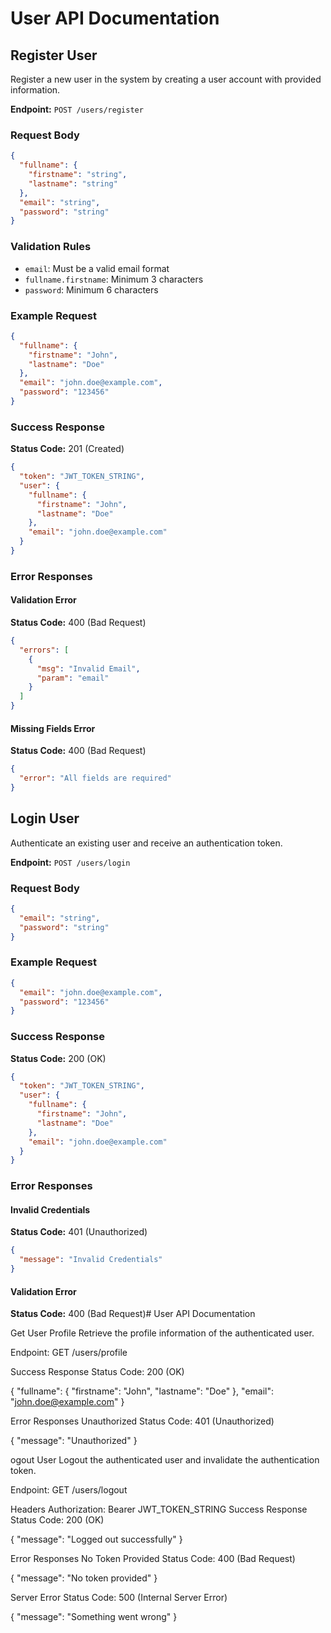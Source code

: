 # User API Documentation

## Register User
Register a new user in the system by creating a user account with provided information.

**Endpoint:** `POST /users/register`

### Request Body
```json
{
  "fullname": {
    "firstname": "string",
    "lastname": "string"
  },
  "email": "string",
  "password": "string"
}
```

### Validation Rules
- `email`: Must be a valid email format
- `fullname.firstname`: Minimum 3 characters
- `password`: Minimum 6 characters

### Example Request
```json
{
  "fullname": {
    "firstname": "John",
    "lastname": "Doe"
  },
  "email": "john.doe@example.com",
  "password": "123456"
}
```

### Success Response
**Status Code:** 201 (Created)
```json
{
  "token": "JWT_TOKEN_STRING",
  "user": {
    "fullname": {
      "firstname": "John",
      "lastname": "Doe"
    },
    "email": "john.doe@example.com"
  }
}
```

### Error Responses

#### Validation Error
**Status Code:** 400 (Bad Request)
```json
{
  "errors": [
    {
      "msg": "Invalid Email",
      "param": "email"
    }
  ]
}
```

#### Missing Fields Error
**Status Code:** 400 (Bad Request)
```json
{
  "error": "All fields are required"
}
```

## Login User

Authenticate an existing user and receive an authentication token.

**Endpoint:** `POST /users/login`

### Request Body
```json
{
  "email": "string",
  "password": "string"
}
```

### Example Request
```json
{
  "email": "john.doe@example.com",
  "password": "123456"
}
```

### Success Response
**Status Code:** 200 (OK)
```json
{
  "token": "JWT_TOKEN_STRING",
  "user": {
    "fullname": {
      "firstname": "John",
      "lastname": "Doe"
    },
    "email": "john.doe@example.com"
  }
}
```

### Error Responses

#### Invalid Credentials
**Status Code:** 401 (Unauthorized)
```json
{
  "message": "Invalid Credentials"
}
```
#### Validation Error
**Status Code:** 400 (Bad Request)# User API Documentation




Get User Profile
Retrieve the profile information of the authenticated user.

Endpoint: GET /users/profile


Success Response
Status Code: 200 (OK)

{
  "fullname": {
    "firstname": "John",
    "lastname": "Doe"
  },
  "email": "john.doe@example.com"
}

Error Responses
Unauthorized
Status Code: 401 (Unauthorized)

{
  "message": "Unauthorized"
}



ogout User
Logout the authenticated user and invalidate the authentication token.

Endpoint: GET /users/logout

Headers
Authorization: Bearer JWT_TOKEN_STRING
Success Response
Status Code: 200 (OK)

{
  "message": "Logged out successfully"
}

Error Responses
No Token Provided
Status Code: 400 (Bad Request)


{
  "message": "No token provided"
}


Server Error
Status Code: 500 (Internal Server Error)

{
  "message": "Something went wrong"
}